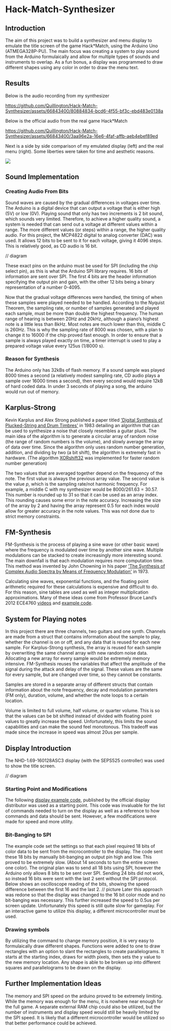 # Hack-Match-Synthesizer

## Introduction
  The aim of this project was to build a synthesizer and menu display to emulate the title screen of the game Hack\*Match, using the Arduino Uno (ATMEGA328P-PU). The main focus was creating a system to play sound from the Arduino formulaically and allow for multiple types of sounds and instruments to overlap. As a fun bonus, a display was programmed to draw different shapes using any color in order to draw the menu text.

## Results
Below is the audio recording from my synthesizer

https://github.com/Quillington/Hack-Match-Synthesizer/assets/66843400/80884834-bcd6-4f55-bf3c-ebd483e0138a

Below is the official audio from the real game Hack\*Match

https://github.com/Quillington/Hack-Match-Synthesizer/assets/66843400/3aa96e2a-16e6-4faf-affb-aeb4ebef89ed

Next is a side by side comparison of my emulated display (left) and the real menu (right). Some liberties were taken for time and aesthetic reasons.

<picture>
<img src=https://github.com/Quillington/Hack-Match-Synthesizer/assets/66843400/0e1a567f-ab6d-4b63-a0db-f32e49bf919b>
</picture>

## Sound Implementation

### Creating Audio From Bits
  Sound waves are caused by the gradual differences in voltages over time. The Arduino is a digital device that can output a voltage that is either high (5V) or low (0V). Playing sound that only has two increments is 2 bit sound, which sounds very limited. Therefore, to achieve a higher quality sound, a system is needed that can send out a voltage at different values within a range. The more different values (or steps) within a range, the higher quality audio. For this project, the MCP4822 digital to analog converter (DAC) was used. It allows 12 bits to be sent to it for each voltage, giving it 4096 steps. This is relatively good, as CD audio is 16 bit.
  
// diagram

  These exact pins on the arduino must be used for SPI (including the chip select pin), as this is what the Arduino SPI library requires. 16 bits of information are sent over SPI. The first 4 bits are the header information specifying the output pin and gain, with the other 12 bits being a binary representation of a number 0-4095.

  Now that the gradual voltage differences were handled, the timing of when these samples were played needed to be handled. According to the Nyquist Theorem, the sampling rate, or number of samples generated and played each sample, must be more than double the highest frequency. The human range of hearing is between 20Hz and 20kHz, although a piano’s highest note is a little less than 8kHz. Most notes are much lower than this, middle C is 260Hz. This is why the sampling rate of 8000 was chosen, with a plan to change it to 16000 if the chip proved fast enough.
In order to ensure that a sample is always played exactly on time, a timer interrupt is used to play a prepared voltage value every 125us (1/8000 s).

### Reason for Synthesis
  The Arduino only has 32kBs of flash memory. If a sound sample was played 8000 times a second (a relatively modest sampling rate, CD audio plays a sample over 16000 times a second), then every second would require 12kB of hard coded data. In under 3 seconds of playing a song, the arduino would run out of memory.

## Karplus-Strong
  Kevin Karplus and Alex Strong published a paper titled ['Digital Synthesis of Plucked-String and Drum Timbres'](http://www.music.mcgill.ca/~gary/courses/papers/Karplus-Strong-CMJ-1983.pdf) in 1983 detailing an algorithm that can be used to synthesize a noise that closely resembles a guitar pluck. The main idea of the algorithm is to generate a circular array of random noise (the range of random numbers is the volume), and slowly average the array of data over time. Since the algorithm only uses random number generation, addition, and dividing by two (a bit shift), the algorithm is extremely fast in hardware. (The algorithm [XORshift32](https://www.jstatsoft.org/article/view/v008i14) was implemented for faster random number generation)
  
  The two values that are averaged together depend on the frequency of the note. The first value is always the previous array value. The second value is the value *p*, which is the sampling rate/not harmonic frequency. For example, a middle C with my synthesizer would be 8000/261.63 = 30.57. This number is rounded up to 31 so that it can be used as an array index. This rounding causes some error in the note accuracy. Increasing the size of the array by 2 and having the array represent 0.5 for each index would allow for greater accuracy in the note values. This was not done due to strict memory constraints. 

## FM-Synthesis
FM-Synthesis is the process of playing a sine wave (or other basic wave) where the frequency is modulated over time by another sine wave. Multiple modulations can be stacked to create increasingly more interesting sound. The main downfall is that each modulation requires more computation time. This method was invented by John Chowning in his paper ['The Synthesis of Complex Audio Spectra by Means of Frequency Modulation'](https://web.eecs.umich.edu/~fessler/course/100/misc/chowning-73-tso.pdf) in 1973.

Calculating sine waves, exponential functions, and the floating point arithmetic required for these calculations is expensive and difficult to do. For this reason, sine tables are used as well as integer multiplication approximations. Many of these ideas come from Professor Bruce Land’s 2012 ECE4760 [videos](https://www.youtube.com/playlist?list=PLD7F7ED1F3505D8D5) and [example code](https://people.ece.cornell.edu/land/courses/ece4760/Math/GCC644/FM_synth/FM_synth_3.c). 

## System for Playing notes
In this project there are three channels, two guitars and one synth. Channels are made from a struct that contains information about the sample to play, whether the channel is on or off, and any data that is reused for each new sample. For Karplus-Strong synthesis, the array is reused for each sample by overwriting the same channel array with new random noise data. Allocating a new array for every sample would be extremely memory intensive. FM-Synthesis reuses the variables that affect the amplitude of the signal during the attack and delay of the signal. These values are the same for every sample, but are changed over time, so they cannot be constants.

Samples are stored in a separate array of different structs that contain information about the note frequency, decay and modulation parameters (FM only), duration, volume, and whether the note loops to a certain location. 

Volume is limited to full volume, half volume, or quarter volume. This is so that the values can be bit shifted instead of divided with floating point values to greatly increase the speed. Unfortunately, this limits the sound capabilities and can make the sound feel monotonous. This tradeoff was made since the increase in speed was almost 20us per sample.


## Display Introduction
The NHD-1.69-160128ASC3 display (with the SEPS525 controller) was used to show the title screen.

// diagram

### Starting Point and Modifications
The following [display example code](https://github.com/NewhavenDisplay/NHD-1.69-160128ASC3_Example/tree/master), published by the official display distributor was used as a starting point. This code was invaluable for the list of commands needed to turn on the display as well as a reference to how commands and data should be sent. However, a few modifications were made for speed and more utility.

### Bit-Banging to SPI
The example code set the settings so that each pixel required 18 bits of color data to be sent from the microcontroller to the display. The code sent these 18 bits by manually bit-banging an output pin high and low. This proved to be extremely slow. (About 14 seconds to turn the entire screen one color). The original plan was to send all 18 bits using SPI, however the Arduino only allows 8 bits to be sent over SPI. Sending 24 bits did not work, so instead 16 bits were sent with the last 2 sent without the SPI protocol. Below shows an oscilloscope reading of the bits, showing the speed difference between the first 16 and the last 2.
// picture
Later this approach was redone so that the display was changed to the 16 bit color mode and no bit-banging was necessary. This further increased the speed to 0.5us per screen update. Unfortunately this speed is still quite slow for gameplay. For an interactive game to utilize this display, a different microcontroller must be used.


### Drawing symbols
By utilizing the command to change memory position, it is very easy to formulaically draw different shapes. Functions were added to one to draw rectangles with an option to slant the rectangles to create parallelograms. It starts at the starting index, draws for width pixels, then sets the y value to the new memory location. Any shape is able to be broken up into different squares and parallelograms to be drawn on the display.


## Further Implementation Ideas
The memory and SPI speed on the arduino proved to be extremely limiting. While the memory was enough for the menu, it is nowhere near enough for the full game. A separate external RAM chip could also be utilized, but the number of instruments and display speed would still be heavily limited by the SPI speed. It is likely that a different microcontroller would be utilized so that better performance could be achieved.


